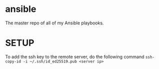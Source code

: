 # ansible

The master repo of all of my Ansible playbooks.

# SETUP

To add the ssh key to the remote server, do the following command
`ssh-copy-id -i ~/.ssh/id_ed25519.pub <server ip>`